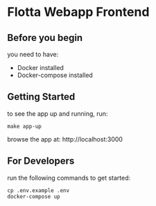 # Flotta Webapp Frontend

## Before you begin
you need to have:
- Docker installed
- Docker-compose installed

## Getting Started
to see the app up and running, run:
```
make app-up
```
browse the app at: http://localhost:3000

## For Developers
run the following commands to get started:
```
cp .env.example .env
docker-compose up
```